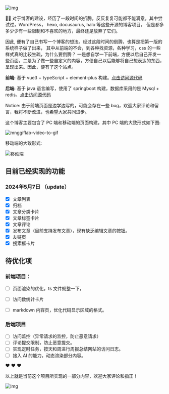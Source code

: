 ![img](https://img.zbus.top/zbus/blog202405070816095.jpg)

👨‍💻 对于博客的建设，经历了一段时间的折腾，反反复复可能都不能满意，其中尝试过，WordPress， hexo, docusaurus, halo 等这些开源的博客项目， 但是都多多少少有一些限制和不喜欢的地方，最终还是放弃了它们。

因此, 便有了自己书写一个博客的想法。经过这段时间的倒腾，也算是把第一版的系统样子做了出来， 其中从前端的不会，到各种找资源，各种学习，css 的一些样式真的比较生疏，为什么要倒腾？ 一是想自学一下前端，方便以后自己开发一些页面，二是为了做一些自定义的内容，方便自己以后能够将自己想表达的东西，呈现出来。因此，便有了这个站点。

**前端:** 基于 vue3 + typeScript + element-plus 构建。[点击访问源代码](https://zbus.top)

**后端:** 基于 java 语言编写，使用了 springboot 构建，数据库采用的是 Mysql + redis。[点击访问源代码](https://zbus.top)

Notice: 由于前端页面是边学边写的，可能会存在一些 bug，欢迎大家评论和留言，我将不断改进，也希望大家共同进步。

这个博客主要包含了 PC 端和移动端的页面构建，其中 PC 端的大致形式如下图:

![mnggiflab-video-to-gif](https://img.zbus.top/zbus/blog202405072254203.gif)

移动端的大致形式:

![移动端](https://img.zbus.top/zbus/blog202405070823007.gif)

## 目前已经实现的功能

### 2024年5月7日 （update）

- [x] 文章列表
- [x] 归档
- [x] 文章分类卡片
- [x] 文章标签卡片
- [x] 文章评论
- [x] 发布文章（目前支持发布文章），现有缺乏编辑文章的按钮。
- [x] 友链页
- [x] 搜索框卡片

## 待优化项

### 前端项目：

- [ ] 页面渲染的优化，ts 文件规整一下，
- [ ] 访问数统计卡片
- [ ] markdown 内容页，优化代码显示区域的格式。


### 后端项目

- [ ] 访问监控（异常请求的监控，防止恶意请求）
- [ ] 评论提交限制，防止恶意提交。
- [ ] 实现定时任务，按天和周进行周报总结网站的访问日志。
- [ ] 接入 AI 的能力，动态渲染部分内容。

❤️ ❤️ ❤️

以上就是当前这个项目所实现的一部分内容，欢迎大家评论和指正！

![img](https://img.zbus.top/zbus/blog202405070838514.jpg)
